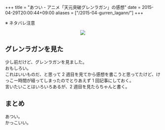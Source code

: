 +++
title = "あつい - アニメ「天元突破グレンラガン」の感想"
date = 2015-04-29T20:00:44+09:00
aliases = ["/2015-04-gurren_lagann/"]
+++

※ ネタバレ注意

<div style="text-align: center;">
<a href="http://www.amazon.co.jp/gp/product/B00ATYCF1Y/ref=as_li_ss_il?ie=UTF8&camp=247&creative=7399&creativeASIN=B00ATYCF1Y&linkCode=as2&tag=5000164-22"><img border="0" src="http://ws-fe.amazon-adsystem.com/widgets/q?_encoding=UTF8&ASIN=B00ATYCF1Y&Format=_SL250_&ID=AsinImage&MarketPlace=JP&ServiceVersion=20070822&WS=1&tag=5000164-22" ></a><img src="http://ir-jp.amazon-adsystem.com/e/ir?t=5000164-22&l=as2&o=9&a=B00ATYCF1Y" width="1" height="1" border="0" alt="" style="border:none !important; margin:0px !important;" />
</div>

## グレンラガンを見た

少し前だけど、グレンラガンを見ました。  
おもしろい。  
これはいいものだ、と思って 2 週目を見てから感想を書こうと思ってたけど、けっこー時間が経ってしまったのでとりあえず 1 回記事にしておく。  
言いたいことはいろいろあるが、2 週目を見たらちゃんと書く。

## まとめ

あつい。  
かっこいい。
